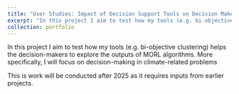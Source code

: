 ```yaml
---
title: "User Studies: Impact of Decision Support Tools on Decision Makers"
excerpt: "In this project I aim to test how my tools (e.g. bi-objective clustering) helps the decision-makers to explore the outputs of MORL algorithms. More specifically, I will focus on decision-making in climate-related problems"
collection: portfolio
---
```



In this project I aim to test how my tools (e.g. bi-objective clustering) helps the decision-makers to explore the outputs of MORL algorithms. More specifically, I will focus on decision-making in climate-related problems


This is work will be conducted after 2025 as it requires inputs from earlier projects.